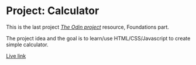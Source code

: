 # Project: Calculator
This is the last project [_The Odin project_](https://www.theodinproject.com/lessons/foundations-calculator) resource, Foundations part. 

The project idea and the goal is to learn/use HTML/CSS/Javascript to create simple calculator. 

[Live link](https://paulauskas-linas.github.io/TOP_calculator/)

